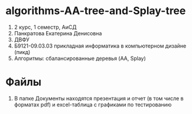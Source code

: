 # algorithms-AA-tree-and-Splay-tree
1. 2 курс, 1 семестр, АиСД
2. Панкратова Екатерина Денисовна
3. ДВФУ
4. Б9121-09.03.03 прикладная информатика в компьютерном дизайне (пикд)
5. Алгоритмы: сбалансированные деревья (AA, Splay)
# Файлы
1. В папке Документы находятся презентация и отчет (в том числе в форматах pdf) и excel-таблица с графиками по тестированию
